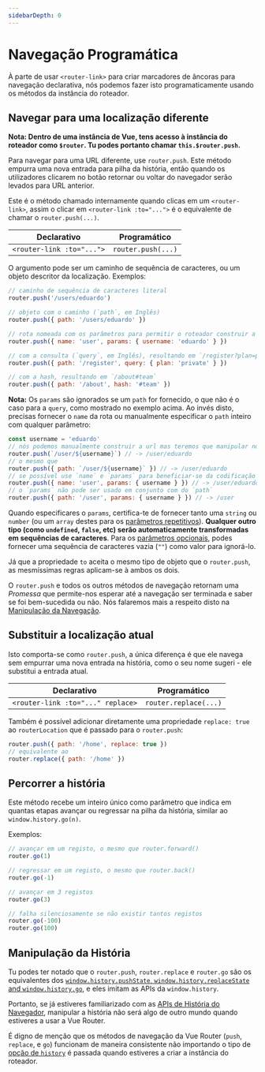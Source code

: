 ```yaml
---
sidebarDepth: 0
---
```


# Navegação Programática

<VueSchoolLink
  href="https://vueschool.io/lessons/vue-router-4-programmatic-navigation"
  title="Aprenda como navegar programaticamente"
/>

À parte de usar `<router-link>` para criar marcadores de âncoras para navegação declarativa, nós podemos fazer isto programaticamente usando os métodos da instância do roteador.

## Navegar para uma localização diferente

**Nota: Dentro de uma instância de Vue, tens acesso à instância do roteador como `$router`. Tu podes portanto chamar `this.$router.push`.**

Para navegar para uma URL diferente, use `router.push`. Este método empurra uma nova entrada para pilha da história, então quando os utilizadores clicarem no botão retornar ou voltar do navegador serão levados para URL anterior.

Este é o método chamado internamente quando clicas em um `<router-link>`, assim o clicar em `<router-link :to="...">` é o equivalente de chamar o `router.push(...)`.

| Declarativo               | Programático       |
| ------------------------- | ------------------ |
| `<router-link :to="...">` | `router.push(...)` |

O argumento pode ser um caminho de sequência de caracteres, ou um objeto descritor da localização. Exemplos:

```js
// caminho de sequência de caracteres literal
router.push('/users/eduardo')

// objeto com o caminho (`path`, em Inglês)
router.push({ path: '/users/eduardo' })

// rota nomeada com os parâmetros para permitir o roteador construir a URL
router.push({ name: 'user', params: { username: 'eduardo' } })

// com a consulta (`query`, em Inglês), resultando em `/register?plan=private`
router.push({ path: '/register', query: { plan: 'private' } })

// com a hash, resultando em `/about#team`
router.push({ path: '/about', hash: '#team' })
```

**Nota:** Os `params` são ignorados se um `path` for fornecido, o que não é o caso para a `query`, como mostrado no exemplo acima. Ao invés disto, precisas fornecer o `name` da rota ou manualmente especificar o `path` inteiro com qualquer parâmetro:

```js
const username = 'eduardo'
// nós podemos manualmente construir a url mas teremos que manipular nós mesmos a codificação
router.push(`/user/${username}`) // -> /user/eduardo
// o mesmo que
router.push({ path: `/user/${username}` }) // -> /user/eduardo
// se possível use `name` e `params` para beneficiar-se da codificação automática da URL
router.push({ name: 'user', params: { username } }) // -> /user/eduardo
// o `params` não pode ser usado em conjunto com do `path`
router.push({ path: '/user', params: { username } }) // -> /user
```

Quando especificares o `params`, certifica-te de fornecer tanto uma `string` ou `number` (ou um `array` destes para os [parâmetros repetitivos](./route-matching-syntax.md#repeatable-params)). **Qualquer outro tipo (como `undefined`, `false`, etc) serão automaticamente transformadas em sequências de caracteres**. Para os [parâmetros opcionais](./route-matching-syntax.md#optional-parameters), podes fornecer uma sequência de caracteres vazia (`""`) como valor para ignorá-lo.

Já que a propriedade `to` aceita o mesmo tipo de objeto que o `router.push`, as mesmíssimas regras aplicam-se à ambos os dois.

O `router.push` e todos os outros métodos de navegação retornam uma _Promessa_ que permite-nos esperar até a navegação ser terminada e saber se foi bem-sucedida ou não. Nós falaremos mais a respeito disto na [Manipulação da Navegação](../advanced/navigation-failures.md).

## Substituir a localização atual

Isto comporta-se como `router.push`, a única diferença é que ele navega sem empurrar uma nova entrada na história, como o seu nome sugeri - ele substitui a entrada atual.

| Declarativo                       | Programático          |
| --------------------------------- | --------------------- |
| `<router-link :to="..." replace>` | `router.replace(...)` |

Também é possível adicionar diretamente uma propriedade `replace: true` ao `routerLocation` que é passado para o `router.push`:

```js
router.push({ path: '/home', replace: true })
// equivalente ao
router.replace({ path: '/home' })
```

## Percorrer a história

<VueSchoolLink
  href="https://vueschool.io/lessons/go-back"
  title="Aprenda como usar a Vue Router para voltar atrás"
/>

Este método recebe um inteiro único como parâmetro que indica em quantas etapas avançar ou regressar na pilha da história, similar ao `window.history.go(n)`.

Exemplos:

```js
// avançar em um registo, o mesmo que router.forward()
router.go(1)

// regressar em um registo, o mesmo que router.back()
router.go(-1)

// avançar em 3 registos
router.go(3)

// falha silenciosamente se não existir tantos registos
router.go(-100)
router.go(100)
```

## Manipulação da História

Tu podes ter notado que o `router.push`, `router.replace` e `router.go` são os equivalentes dos [`window.history.pushState`, `window.history.replaceState` and `window.history.go`](https://developer.mozilla.org/en-US/docs/Web/API/History), e eles imitam as APIs da `window.history`.

Portanto, se já estiveres familiarizado com as [APIs de História do Navegador](https://developer.mozilla.org/en-US/docs/Web/API/History_API), manipular a história não será algo de outro mundo quando estiveres a usar a Vue Router.

É digno de menção que os métodos de navegação da Vue Router (`push`, `replace`, e `go`) funcionam de maneira consistente não importando o tipo de [opção de `history`](../../api/#history) é passada quando estiveres a criar a instância do roteador.
